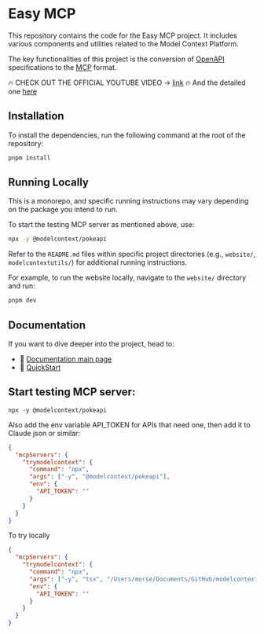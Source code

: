 # Easy MCP

This repository contains the code for the Easy MCP project. It includes various components and utilities related to the Model Context Platform.

The key functionalities of this project is the conversion of [OpenAPI](https://learn.openapis.org/) specifications to the [MCP](https://modelcontextprotocol.io/introduction) format.

🔥 CHECK OUT THE OFFICIAL YOUTUBE VIDEO -> [link](https://www.youtube.com/watch?v=RzIdTyg0iZo&ab_channel=Lelewithdots) 🔥
And the detailed one [here](https://youtu.be/iLl6emn14bY)

## Installation

To install the dependencies, run the following command at the root of the repository:

```bash
pnpm install
```

## Running Locally

This is a monorepo, and specific running instructions may vary depending on the package you intend to run.

To start the testing MCP server as mentioned above, use:

```bash
npx -y @modelcontext/pokeapi
```

Refer to the `README.md` files within specific project directories (e.g., `website/`, `modelcontextutils/`) for additional running instructions.

For example, to run the website locally, navigate to the `website/` directory and run:

```bash
pnpm dev
```

## Documentation
If you want to dive deeper into the project, head to:
- 🧠 [Documentation main page](https://deepwiki.com/remorses/modelcontext/1-overview)
- 🚀 [QuickStart](https://deepwiki.com/remorses/modelcontext/1.1-quick-start-guide)

## Start testing MCP server:

```
npx -y @modelcontext/pokeapi
```

Also add the env variable API_TOKEN for APIs that need one, then add it to Claude json or similar:

```json
{
  "mcpServers": {
    "trymodelcontext": {
      "command": "npx",
      "args": ["-y", "@modelcontext/pokeapi"],
      "env": {
        "API_TOKEN": ""
      }
    }
  }
}
```

To try locally


```json
{
  "mcpServers": {
    "trymodelcontext": {
      "command": "npx",
      "args": ["-y", "tsx", "/Users/morse/Documents/GitHub/modelcontext/modelcontextutils/scripts/try-mcp-server.ts"],
      "env": {
        "API_TOKEN": ""
      }
    }
  }
}
```


